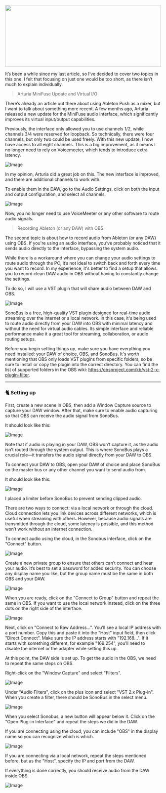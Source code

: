 <!-- {"title":"Ableton and OBS Workflow", "description":"This article shows how to easily record sound from Ableton in OBS and use the new MiniFuse update to improve your audio setup.", "image_url":"https://github.com/user-attachments/assets/642cd09d-6585-4b64-93dd-a6338e419d3a"} -->

<img src="https://github.com/narukoshin/blog/blob/assets/articles/ableton-and-obs-workflow/457666151-642cd09d-6585-4b64-93dd-a6338e419d3a.png?raw=true" width="100%" height="200">


It’s been a while since my last article, so I’ve decided to cover two topics in this one. I felt that focusing on just one would be too short, as there isn’t much to explain individually.

> Arturia MiniFuse Update and Virtual I/O

There’s already an article out there about using Ableton Push as a mixer, but I want to talk about something more recent. A few months ago, Arturia released a new update for the MiniFuse audio interface, which significantly improves its virtual input/output capabilities.

Previously, the interface only allowed you to use channels 1/2, while channels 3/4 were reserved for loopback. So technically, there were four channels, but only two could be used freely. With this new update, I now have access to all eight channels. This is a big improvement, as it means I no longer need to rely on Voicemeeter, which tends to introduce extra latency.

![Image](https://github.com/narukoshin/blog/blob/assets/articles/ableton-and-obs-workflow/457665184-475b3fd9-f469-4d12-aaed-15633f597321.png?raw=true)

In my opinion, Arturia did a great job on this. The new interface is improved, and there are additional channels to work with.

To enable them in the DAW, go to the Audio Settings, click on both the input and output configuration, and select all channels.

![Image](https://github.com/narukoshin/blog/blob/assets/articles/ableton-and-obs-workflow/457665304-4763e576-982f-4752-ac05-5e2aecdf29c8.png?raw=true)

Now, you no longer need to use VoiceMeeter or any other software to route audio signals.

> Recording Ableton (or any DAW) with OBS

The second topic is about how to record audio from Ableton (or any DAW) using OBS. If you're using an audio interface, you’ve probably noticed that it sends audio directly to the interface, bypassing the system audio.

While there is a workaround where you can change your audio settings to route audio through the PC, it’s not ideal to switch back and forth every time you want to record. In my experience, it's better to find a setup that allows you to record clean DAW audio in OBS without having to constantly change the settings.

To do so, I will use a VST plugin that will share audio between DAW and OBS.

![Image](https://github.com/narukoshin/blog/blob/assets/articles/ableton-and-obs-workflow/457612021-5ab67c26-298f-4f9e-b16e-df8c00ae2457.png?raw=true)

SonoBus is a free, high-quality VST plugin designed for real-time audio streaming over the internet or a local network. In this case, it's being used to route audio directly from your DAW into OBS with minimal latency and without the need for virtual audio cables. Its simple interface and reliable performance make it a great tool for streaming, collaboration, or audio routing setups.

Before you begin setting things up, make sure you have everything you need installed: your DAW of choice, OBS, and SonoBus. It's worth mentioning that OBS only loads VST plugins from specific folders, so be sure to install or copy the plugin into the correct directory. You can find the list of supported folders in the OBS wiki: https://obsproject.com/kb/vst-2-x-plugin-filter.

---
### 🐈 Setting up

First, create a new scene in OBS, then add a Window Capture source to capture your DAW window. After that, make sure to enable audio capturing so that OBS can receive the audio signal from SonoBus.

It should look like this:

![Image](https://github.com/narukoshin/blog/blob/assets/articles/ableton-and-obs-workflow/457612542-992aa79a-710d-486b-91bf-c5680caec3d4.png?raw=true)

Note that if audio is playing in your DAW, OBS won’t capture it, as the audio isn’t routed through the system output. This is where SonoBus plays a crucial role—it transfers the audio signal directly from your DAW to OBS.


To connect your DAW to OBS, open your DAW of choice and place SonoBus on the master bus or any other channel you want to send audio from.

It should look like this:

![Image](https://github.com/narukoshin/blog/blob/assets/articles/ableton-and-obs-workflow/457661730-d74587e4-af7f-452a-bff3-c37d5cd0cb38.png?raw=true)

I placed a limiter before SonoBus to prevent sending clipped audio.

There are two ways to connect: via a local network or through the cloud. Cloud connection lets you link devices across different networks, which is useful when streaming with others. However, because audio signals are transmitted through the cloud, some latency is possible, and this method won’t work without an internet connection.

To connect audio using the cloud, in the Sonobus interface, click on the "Connect" button.

![Image](https://github.com/narukoshin/blog/blob/assets/articles/ableton-and-obs-workflow/457662378-5e82f04d-0873-4e08-b352-9c7295e03a09.png?raw=true)

Create a new private group to ensure that others can’t connect and hear your audio. It’s best to set a password for added security. You can choose any display name you like, but the group name must be the same in both OBS and your DAW.

![Image](https://github.com/narukoshin/blog/blob/assets/articles/ableton-and-obs-workflow/457662430-f15e47e6-c432-4931-930e-a5cbd0d2407a.png?raw=true)

When you are ready, click on the "Connect to Group" button and repeat the same in OBS. If you want to use the local network instead, click on the three dots on the right side of the interface.

![Image](https://github.com/narukoshin/blog/blob/assets/articles/ableton-and-obs-workflow/457662719-e129512c-780d-49b9-9d75-242a15059e11.png?raw=true)

Next, click on "Connect to Raw Address...". You’ll see a local IP address with a port number. Copy this and paste it into the "Host" input field, then click "Direct Connect". Make sure the IP address starts with "192.168...". If it starts with something different, for example "169.254", you’ll need to disable the internet or the adapter while setting this up.

At this point, the DAW side is set up. To get the audio in the OBS, we need to repeat the same steps on OBS.

Right-click on the "Window Capture" and select "Filters".

![Image](https://github.com/narukoshin/blog/blob/assets/articles/ableton-and-obs-workflow/457663584-8e5c5676-19aa-4404-bd79-958a2bb4c1b8.png?raw=true)

Under "Audio Filters", click on the plus icon and select "VST 2.x Plug-in". When you create a filter, there should be SonoBus in the select menu.

![Image](https://github.com/narukoshin/blog/blob/assets/articles/ableton-and-obs-workflow/457663786-7a54a648-359f-4d44-986f-d68cb068ec4a.png?raw=true)

When you select Sonobus, a new button will appear below it. Click on the "Open Plug-in Interface" and repeat the steps we did in the DAW.

If you are connecting using the cloud, you can include "OBS" in the display name so you can recognize which is which.

![Image](https://github.com/narukoshin/blog/blob/assets/articles/ableton-and-obs-workflow/457664830-16ec5258-c282-4313-9d94-41ed8e0a9f61.png?raw=true)

If you are connecting via a local network, repeat the steps mentioned before, but as the "Host", specify the IP and port from the DAW.

If everything is done correctly, you should receive audio from the DAW inside OBS.

![Image](https://github.com/narukoshin/blog/blob/assets/articles/ableton-and-obs-workflow/457664979-ef2e5260-5a95-41a2-8dcc-d4b4ff703188.png?raw=true)


